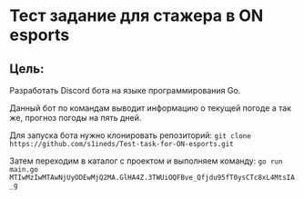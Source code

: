 # Тест задание для стажера в ON esports

## Цель: 
Разработать Discord бота на языке программирования Go.

Данный бот по командам выводит информацию о текущей погоде а так же, прогноз погоды на пять дней.

Для запуска бота нужно клонировать репозиторий:
`git clone https://github.com/s1ineds/Test-task-for-ON-esports.git`

Затем переходим в каталог с проектом и выполняем команду:
`go run main.go MTIwMzIwMTAwNjUyODEwMjQ2MA.GlHA4Z.3TWUiOQFBve_Qfjdu95fT0ysCTc8xL4MtsIA_g`